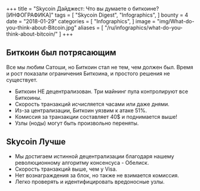 +++
title = "Skycoin Дайджест: Что вы думаете о биткоине? [ИНФОГРАФИКА]"
tags = [
    "Skycoin Digest",
    "Infographics",
]
bounty = 4
date = "2018-01-29"
categories = [
    "Infographics",
]
image = "img/What-do-you-think-about-Bitcoin.jpg"
aliases = [
	"/ru/infographics/what-do-you-think-about-bitcoin/"
]
+++

## Биткоин был потрясающим

Все мы любим Сатоши, но Биткоин стал не тем, чем должен был. Время и рост показали ограничения Биткоина, и простого решения не существует.

  * Биткоин НЕ децентрализован. Три майнинг пула контролируют все Биткоины.
  * Скорость транзакций исчисляется часами или даже днями.
  * Из-за централизации, Биткоин уязвим к атаке 51%.
  * Комиссия за транзакции составляет 40$ и поднимается выше!
  * Узлы (ноды) могут быть произвольно переняты.

## Skycoin Лучше

  * Мы достигаем истинной децентрализации благодаря
    нашему революционному алгоритму консенсуса - Обелиск.
  * Скорость транзакций выше, чем у Visa.
  * Нет вознаграждения за блок, но также не взимается комиссия.
  * Легко проверять и идентифицировать вредоносные узлы.
